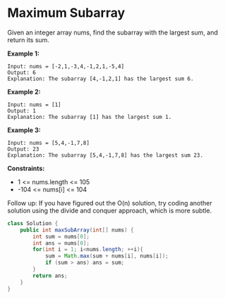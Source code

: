 # Maximum Subarray

Given an integer array nums, find the subarray with the largest sum, and return its sum.

**Example 1:**
```
Input: nums = [-2,1,-3,4,-1,2,1,-5,4]
Output: 6
Explanation: The subarray [4,-1,2,1] has the largest sum 6.
```
**Example 2:**
```
Input: nums = [1]
Output: 1
Explanation: The subarray [1] has the largest sum 1.
```
**Example 3:**
```
Input: nums = [5,4,-1,7,8]
Output: 23
Explanation: The subarray [5,4,-1,7,8] has the largest sum 23.
```

**Constraints:**

* 1 <= nums.length <= 105
* -104 <= nums[i] <= 104
 

Follow up: If you have figured out the O(n) solution, try coding another solution using the divide and conquer approach, which is more subtle.


```java
class Solution {
    public int maxSubArray(int[] nums) {
        int sum = nums[0];
        int ans = nums[0];
        for(int i = 1; i<nums.length; ++i){
            sum = Math.max(sum + nums[i], nums[i]);
            if (sum > ans) ans = sum;
        }
        return ans;        
    }
}
```